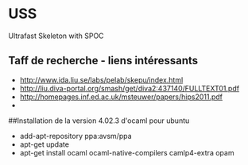 # USS
Ultrafast Skeleton with SPOC 

## Taff de recherche - liens intéressants
* http://www.ida.liu.se/labs/pelab/skepu/index.html
* http://liu.diva-portal.org/smash/get/diva2:437140/FULLTEXT01.pdf
* http://homepages.inf.ed.ac.uk/msteuwer/papers/hips2011.pdf
* 

##Installation de la version 4.02.3 d'ocaml pour ubuntu
* add-apt-repository ppa:avsm/ppa
* apt-get update
* apt-get install ocaml ocaml-native-compilers camlp4-extra opam
